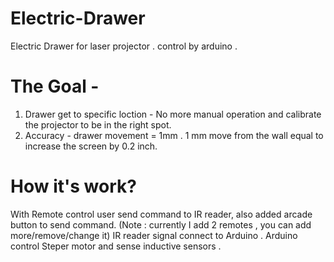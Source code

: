 # Electric-Drawer
Electric Drawer for laser projector . control by arduino .

# The Goal -
1. Drawer get to specific loction - No more manual operation and calibrate the projector to be in the right spot. 
2. Accuracy - drawer movement = 1mm . 1 mm move from the wall equal to increase the screen by 0.2 inch. 

# How it's work?
With Remote control user send command to IR reader, also added arcade button to send command. 
(Note : currently I add 2 remotes , you can add more/remove/change it) 
IR reader signal connect to Arduino . 
Arduino control Steper motor and sense inductive sensors .

